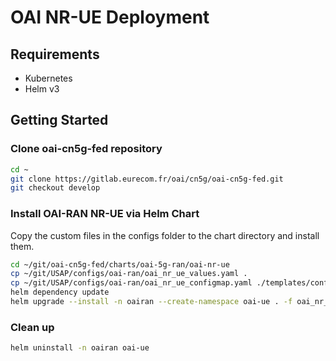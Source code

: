 # OAI NR-UE Deployment

## Requirements

- Kubernetes
- Helm v3

## Getting Started

### Clone oai-cn5g-fed repository

```sh
cd ~
git clone https://gitlab.eurecom.fr/oai/cn5g/oai-cn5g-fed.git
git checkout develop
```

### Install OAI-RAN NR-UE via Helm Chart

Copy the custom files in the configs folder to the chart directory and install them.

```sh 
cd ~/git/oai-cn5g-fed/charts/oai-5g-ran/oai-nr-ue
cp ~/git/USAP/configs/oai-ran/oai_nr_ue_values.yaml .
cp ~/git/USAP/configs/oai-ran/oai_nr_ue_configmap.yaml ./templates/configmap.yaml
helm dependency update
helm upgrade --install -n oairan --create-namespace oai-ue . -f oai_nr_ue_values.yaml
```

### Clean up

```sh
helm uninstall -n oairan oai-ue
```